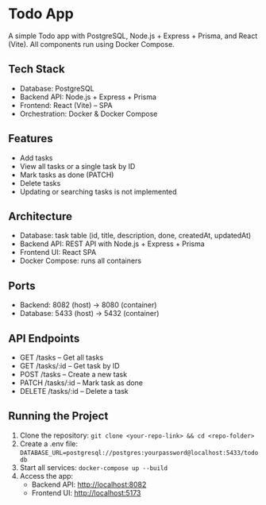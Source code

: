 <!DOCTYPE html>
<html lang="en">

<body>
  <h1>Todo App</h1>
  <p>A simple Todo app with PostgreSQL, Node.js + Express + Prisma, and React (Vite). All components run using Docker Compose.</p>

  <h2>Tech Stack</h2>
  <ul>
    <li>Database: PostgreSQL</li>
    <li>Backend API: Node.js + Express + Prisma</li>
    <li>Frontend: React (Vite) – SPA</li>
    <li>Orchestration: Docker & Docker Compose</li>
  </ul>

  <h2>Features</h2>
  <ul>
    <li>Add tasks</li>
    <li>View all tasks or a single task by ID</li>
    <li>Mark tasks as done (PATCH)</li>
    <li>Delete tasks</li>
    <li>Updating or searching tasks is not implemented</li>
  </ul>

  <h2>Architecture</h2>
  <ul>
    <li>Database: task table (id, title, description, done, createdAt, updatedAt)</li>
    <li>Backend API: REST API with Node.js + Express + Prisma</li>
    <li>Frontend UI: React SPA</li>
    <li>Docker Compose: runs all containers</li>
  </ul>

  <h2>Ports</h2>
  <ul>
    <li>Backend: 8082 (host) → 8080 (container)</li>
    <li>Database: 5433 (host) → 5432 (container)</li>
  </ul>

  <h2>API Endpoints</h2>
  <ul>
    <li>GET /tasks – Get all tasks</li>
    <li>GET /tasks/:id – Get task by ID</li>
    <li>POST /tasks – Create a new task</li>
    <li>PATCH /tasks/:id – Mark task as done</li>
    <li>DELETE /tasks/:id – Delete a task</li>
  </ul>

  <h2>Running the Project</h2>
  <ol>
    <li>Clone the repository: <code>git clone &lt;your-repo-link&gt; &amp;&amp; cd &lt;repo-folder&gt;</code></li>
    <li>Create a .env file: <code>DATABASE_URL=postgresql://postgres:yourpassword@localhost:5433/tododb</code></li>
    <li>Start all services: <code>docker-compose up --build</code></li>
    <li>Access the app:
      <ul>
        <li>Backend API: <a href="http://localhost:8082">http://localhost:8082</a></li>
        <li>Frontend UI: <a href="http://localhost:5173">http://localhost:5173</a></li>
      </ul>
    </li>
  </ol>
</body>
</html>
